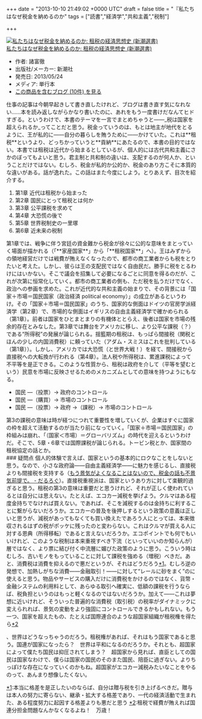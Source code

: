 
+++
date = "2013-10-10 21:49:02 +0000 UTC"
draft = false
title = "『私たちはなぜ税金を納めるのか"
tags = ["読書","経済学","共和主義","税制"]

+++
<div class="hatena-asin-detail"><a href="http://www.amazon.co.jp/exec/obidos/ASIN/4106037270/bestylesnet-22/"><img src="https://images-fe.ssl-images-amazon.com/images/I/41d1TKF-sSL._SL160_.jpg" class="hatena-asin-detail-image" alt="私たちはなぜ税金を納めるのか: 租税の経済思想史 (新潮選書)" title="私たちはなぜ税金を納めるのか: 租税の経済思想史 (新潮選書)"/></a><div class="hatena-asin-detail-info"><a href="http://www.amazon.co.jp/exec/obidos/ASIN/4106037270/bestylesnet-22/">私たちはなぜ税金を納めるのか: 租税の経済思想史 (新潮選書)</a><ul><li><span class="hatena-asin-detail-label">作者:</span> 諸富徹</li><li><span class="hatena-asin-detail-label">出版社/メーカー:</span> 新潮社</li><li><span class="hatena-asin-detail-label">発売日:</span> 2013/05/24</li><li><span class="hatena-asin-detail-label">メディア:</span> 単行本</li><li><a href="http://d.hatena.ne.jp/asin/4106037270/bestylesnet-22" target="_blank">この商品を含むブログ (10件) を見る</a></li></ul></div><div class="hatena-asin-detail-foot"></div></div><script>    window.twttr = (function(d, s, id) {        var js, fjs = d.getElementsByTagName(s)[0],            t = window.twttr || {};        if (d.getElementById(id)) return t;        js = d.createElement(s);        js.id = id;        js.src = "https://platform.twitter.com/widgets.js";        fjs.parentNode.insertBefore(js, fjs);        t._e = [];        t.ready = function(f) {            t._e.push(f);        };        return t;    }(document, "script", "twitter-wjs"));</script>

<script>    twttr.ready(function (twttr) {        var el = document.getElementsByClassName('twitter-syntax-tweet-id-387832212475084800');        for (var i=0;i<el.length;i++) {            if (!!el[i].getAttribute('data-is-tweet-loaded')){                continue;            }            el[i].setAttribute('data-is-tweet-loaded', '1');            twttr.widgets.createTweet('387832212475084800',el[i],{});        }    });</script>

<div class="twitter-syntax-tweet-id-387832212475084800"></div>仕事の記事は今朝早起きして書き直したけれど、ブログは書き直す気になれない……本を読み返しながらかなり書いたのに、あれをもう一度書けだなんてヒドすぎる。というわけで、本書のテーマを一言でまとめちゃうと――_税は国家を超えられるか_ってことだと思う。税金っていうのは、もとは地主が地代をとるように、王が私的に――自分の暮らしを賄うために――かけていた。これは**租税**というより、どっちかっていうと**貢納**にあたるので、本書の目的ではない。本書では租税は近代から始まるとしているが、個人的には古代共和主義にさかのぼってもよいと思う。君主制と共和制の違いは、支配するのが何人か、ということだけではない。むしろ、税金が私的か公的か、税金のあり方こそに本質的な違いがある。話が逸れた。この話はまた今度にしよう。とりあえず、目次を紹介する。

<ol>
<li>第1章 近代は租税から始まった</li>
<li>第2章 国民にとって租税とは何か</li>
<li>第3章 公平課税を求めて</li>
<li>第4章 大恐慌の後で</li>
<li>第5章 世界税制史の一里塚</li>
<li>第6章 近未来の税制</li>
</ol>第1章では、戦争に伴う宮廷の資金難から税金が徐々に公的な意味をまとっていく場面が描かれる（「**家産国家**」から「**租税国家**」へ）。王はみずからの領地経営だけでは戦費が賄えなくなったので、都市の商工業者からも税をとりたいと考えた。しかし、彼らは王の支配民ではなく自由民だ。勝手に税をとるわけにはいかない。そこで議会を招集して必要になるごとに同意を得るのだが、これが次第に恒常化していく。都市の商工業者の側も、ただ税を払うだけでなく、政治への参画を求めた。これが近代的な共和主義の始まりで、その背景には「国家＋市場＝国民国家（政治経済 political economy）」の成立があるというわけ。その「国家＋市場＝国民国家」のうち、国家的な側面はドイツの官房学派経済学（第2章）で、市場的な側面はイギリスの自由主義経済学で確かめられる（第1章）。前者は国家をひとまとまりの有機体ととらえ、後者は国家を市場の残余的存在とみなした。第3章では舞台をアメリカに移し、より公平な課税（？）である“所得税”の発展が論じられる。揺籃期の租税は、もっぱら間接税（関税とほんの少しの内国消費税）に頼っていた（アダム・スミスはこれを批判している（第1章））。しかし、アメリカでは大恐慌（と世界大戦！）を経て、間接税から直接税への大転換が行われる（第4章）。法人税や所得税は、累進課税によって不平等を是正できる。このような性質から、租税は政府を介して（平等を望むという）民意を市場に反映させるためのメカニズムとしての意味を持つようにもなる。

<ul>
<li>国民 ―（投票）→ 政府のコントロール</li>
<li>国民 ―（購買）→ 市場のコントロール</li>
<li>国民 ―（投票）→ 政府 →（課税）→ 市場のコントロール</li>
</ul>第3の課税の意味は時が経つにつれて重要性を増していくが、企業はすぐに国家の枠を超えて活動するのが当たり前になっていく。「国家＋市場＝国民国家」の枠組みは崩れ、「（国家＜市場）＝グローバリズム」の時代を迎えるというわけだ。そこで、5章・6章では国際課税が論じられる。トービン税とか、国家間の租税協定の話とか。

<div class="section">
    ### 疑問点
    個人的体験で言えば、国家というの基本的にロクなことをしないと思う。なので、小さな政府論――自由主義経済学――に魅力を感じるし、直接税よりも間接税を支持する（<a href="https://blog.daruyanagi.jp/entry/2012/06/22/084138">もう景気がよくなることはないので、税金の話も不景気前提で。 - だるろぐ</a>）。直接税重視派は、国家というあり方に対して楽観的過ぎると思う。租税の第3の意味は重要だと思うけれど、それが正しく使われているとは自分には思えない。たとえば、エコカー減税を挙げよう。クルマはある程度金持ちでなければ買えない。であれば、そこを減税するのは金持ちに利することに繋がらないだろうか。エコカーの普及を後押しするという政策の意義は正しいと思うが、減税があってもなくても買い換えたであろう人にとっては、本来徴収されるはずの税がポッケに残ったのと変わらない。これはクルマが買える人に対する恩典（所得移転）であると言えないだろうか。エコポイントでも何でもいいけれど、このような税制は本来重視すべき下流（といっていいのか知らんが）層ではなく、より票に結び付く中流層に媚びた政策のように思う。こういう時はむしろ、古いモノをもっていることに対して課税を強める（増税）べきだ。あと、消費税は消費を抑えるので悪だというが、それはどうだろう<a href="#f-4c20452c" name="fn-4c20452c" title="本当に格差を是正したいのならば、自分は贈与税を引き上げるべきだ。贈与は本人の努力に寄らない、継承・拡大する格差であり、一代の経済活動で生まれた、ある程度努力に起因する格差よりも悪だと思う">*1</a>。むしろ逆の発想で、加熱しがちな消費――金融取引！――に対して“レールに砂をまく”のに使えると思う。物品やサービスの購入だけに消費税をかけるのではなく、貨幣・金融システムの利用料として、あらゆる取引へ確実に、低額の課税を行うならば、税負担というのはもっと軽くなるのではないだろうか。加えて――これは夢想に近いけれど、そういった普遍的な消費税（取引税）の税率がダイナミックに変えられれば、景気の変動をより強固にコントロールできるかもしれない。もう一つ、国家を超えたもの、たとえば国際連合のような超国家組織が租税権を得たら<a href="#f-e19dbe5c" name="fn-e19dbe5c" title="租税で経費が賄えれば国連分担金問題なんかなくなるよね！　万歳！">*2</a

>、世界はどうなっちゃうのだろう。租税権があれば、それはもう国家であると思う。国連が国家になったら？　世界は平和になるのだろうか。それとも、超国家によって僕たち国民は抑圧されてしまう？　超国家から見れば、直臣としての国民は国家なわけで、僕らは国家の国民のそのまた国民、陪臣に過ぎない。よりちっぽけな存在になっていくのかもね。超国家がエコカー減税みたいなことをやるのって、あんまり想像したくない。<script>    window.twttr = (function(d, s, id) {        var js, fjs = d.getElementsByTagName(s)[0],            t = window.twttr || {};        if (d.getElementById(id)) return t;        js = d.createElement(s);        js.id = id;        js.src = "https://platform.twitter.com/widgets.js";        fjs.parentNode.insertBefore(js, fjs);        t._e = [];        t.ready = function(f) {            t._e.push(f);        };        return t;    }(document, "script", "twitter-wjs"));</script>

<script>    twttr.ready(function (twttr) {        var el = document.getElementsByClassName('twitter-syntax-tweet-id-388268982450413569');        for (var i=0;i<el.length;i++) {            if (!!el[i].getAttribute('data-is-tweet-loaded')){                continue;            }            el[i].setAttribute('data-is-tweet-loaded', '1');            twttr.widgets.createTweet('388268982450413569',el[i],{});        }    });</script>

<div class="twitter-syntax-tweet-id-388268982450413569"></div>

</div><div class="footnote">
<a href="#fn-4c20452c" name="f-4c20452c" class="footnote-number">*1</a><span class="footnote-delimiter">:</span><span class="footnote-text">本当に格差を是正したいのならば、自分は贈与税を引き上げるべきだ。贈与は本人の努力に寄らない、継承・拡大する格差であり、一代の経済活動で生まれた、ある程度努力に起因する格差よりも悪だと思う</span>
<a href="#fn-e19dbe5c" name="f-e19dbe5c" class="footnote-number">*2</a><span class="footnote-delimiter">:</span><span class="footnote-text">租税で経費が賄えれば国連分担金問題なんかなくなるよね！　万歳！</span>
</div>

